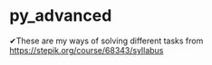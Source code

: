 # py_advanced
✔These are my ways of solving different tasks from https://stepik.org/course/68343/syllabus
